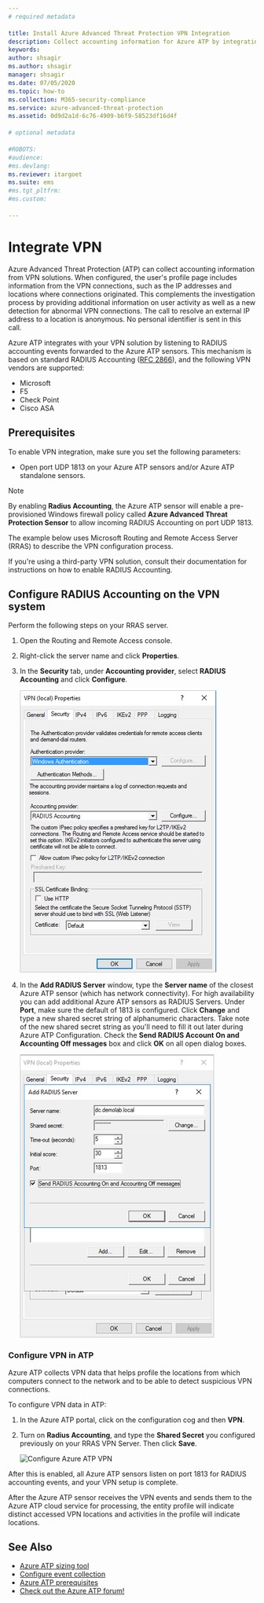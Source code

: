 ```yaml
---
# required metadata

title: Install Azure Advanced Threat Protection VPN Integration
description: Collect accounting information for Azure ATP by integrating a VPN.
keywords:
author: shsagir
ms.author: shsagir
manager: shsagir
ms.date: 07/05/2020
ms.topic: how-to
ms.collection: M365-security-compliance
ms.service: azure-advanced-threat-protection
ms.assetid: 0d9d2a1d-6c76-4909-b6f9-58523df16d4f

# optional metadata

#ROBOTS:
#audience:
#ms.devlang:
ms.reviewer: itargoet
ms.suite: ems
#ms.tgt_pltfrm:
#ms.custom:

---
```

# Integrate VPN

Azure Advanced Threat Protection (ATP) can collect accounting information from VPN solutions. When configured, the user's profile page includes information from the VPN connections, such as the IP addresses and locations where connections originated. This complements the investigation process by providing additional information on user activity as well as a new detection for abnormal VPN connections. The call to resolve an external IP address to a location is anonymous. No personal identifier is sent in this call.

Azure ATP integrates with your VPN solution by listening to RADIUS accounting events forwarded to the Azure ATP sensors. This mechanism is based on standard RADIUS Accounting ([RFC 2866](https://tools.ietf.org/html/rfc2866)), and the following VPN vendors are supported:

- Microsoft
- F5
- Check Point
- Cisco ASA

## Prerequisites

To enable VPN integration, make sure you set the following parameters:

- Open port UDP 1813 on your Azure ATP sensors and/or Azure ATP standalone sensors.

> [!NOTE]
> By enabling **Radius Accounting**, the Azure ATP sensor will enable a pre-provisioned Windows firewall policy called **Azure Advanced Threat Protection Sensor** to allow incoming RADIUS Accounting on port UDP 1813.

The example below uses Microsoft Routing and Remote Access Server (RRAS) to describe the VPN configuration process.

If you're using a third-party VPN solution, consult their documentation for instructions on how to enable RADIUS Accounting.

## Configure RADIUS Accounting on the VPN system

Perform the following steps on your RRAS server.

1. Open the Routing and Remote Access console.
1. Right-click the server name and click **Properties**.
1. In the **Security** tab, under **Accounting provider**, select **RADIUS Accounting** and click **Configure**.

    ![RADIUS setup](media/radius-setup.png)

1. In the **Add RADIUS Server** window, type the **Server name** of the closest Azure ATP sensor (which has network connectivity). For high availability you can add additional Azure ATP sensors as RADIUS Servers. Under **Port**, make sure the default of 1813 is configured. Click **Change** and type a new shared secret string of alphanumeric characters. Take note of the new shared secret string as you'll need to fill it out later during Azure ATP Configuration. Check the **Send RADIUS Account On and Accounting Off messages** box and click **OK** on all open dialog boxes.

    ![VPN setup](media/vpn-set-accounting.png)

### Configure VPN in ATP

Azure ATP collects VPN data that helps profile the locations from which computers connect to the network and to be able to detect suspicious VPN connections.

To configure VPN data in ATP:

1. In the Azure ATP portal, click on the configuration cog and then **VPN**.
1. Turn on **Radius Accounting**, and type the **Shared Secret** you configured previously on your RRAS VPN Server. Then click **Save**.

    ![Configure Azure ATP VPN](media/atp-vpn-radius.png)

After this is enabled, all Azure ATP sensors listen on port 1813 for RADIUS accounting events, and your VPN setup is complete.

 After the Azure ATP sensor receives the VPN events and sends them to the Azure ATP cloud service for processing, the entity profile will indicate distinct accessed VPN locations and activities in the profile will indicate locations.

## See Also

- [Azure ATP sizing tool](https://aka.ms/aatpsizingtool)
- [Configure event collection](configure-event-collection.md)
- [Azure ATP prerequisites](prerequisites.md)
- [Check out the Azure ATP forum!](https://aka.ms/azureatpcommunity)
